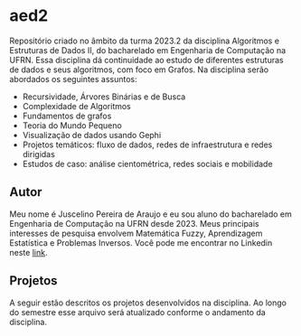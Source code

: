 # aed2
Repositório criado no âmbito da turma 2023.2 da disciplina Algoritmos e Estruturas de Dados II, do bacharelado em Engenharia de Computação na UFRN. Essa disciplina dá continuidade ao estudo de diferentes estruturas de dados e seus algoritmos, com foco em Grafos. Na disciplina serão abordados os seguintes assuntos:
- Recursividade, Árvores Binárias e de Busca
- Complexidade de Algoritmos
- Fundamentos de grafos
- Teoria do Mundo Pequeno
- Visualização de dados usando Gephi
- Projetos temáticos: fluxo de dados, redes de infraestrutura e redes dirigidas
- Estudos de caso: análise cientométrica, redes sociais e mobilidade
## Autor
Meu nome é Juscelino Pereira de Araujo e eu sou aluno do bacharelado em Engenharia de Computação na UFRN desde 2023. Meus principais interesses de pesquisa envolvem Matemática Fuzzy, Aprendizagem Estatística e Problemas Inversos. Você pode me encontrar no Linkedin neste [link](https://www.linkedin.com/in/juscelino-pereira-de-ara%C3%BAjo-6279b5102/).
## Projetos
A seguir estão descritos os projetos desenvolvidos na disciplina. Ao longo do semestre esse arquivo será atualizado conforme o andamento da disciplina.
